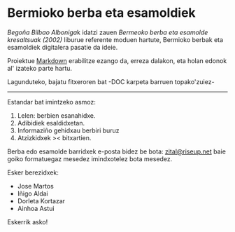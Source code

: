 # Bermioko berba eta esamoldiek #

*Begoña Bilbao Alboniga*k idatzi zauen *Bermeoko berba eta esamolde kresaltsuak (2002)* liburue referente moduen hartute, Bermioko berbak eta esamoldiek digitalera pasatie da ideie.

Proiektue [Markdown](https://en.wikipedia.org/wiki/Markdown) erabilitze ezango da, erreza dalakon, eta holan edonok al' izateko parte hartu.

Lagunduteko, bajatu fitxeroren bat -DOC karpeta barruen topako'zuiez-

---

Estandar bat imintzeko asmoz:

1. Lelen: berbien esanahidxe.
2. Adibidiek esaldidxetan.
3. Informaziño gehidxau berbiri buruz
4. Atzizkidxek >< bitxartien.

Berba edo esamolde barridxek e-posta bidez be bota: zital@riseup.net baie goiko formatuegaz mesedez imindxotelez bota mesedez.

Esker berezidxek:

- Jose Martos
- Iñigo Aldai
- Dorleta Kortazar
- Ainhoa Astui

Eskerrik asko!
